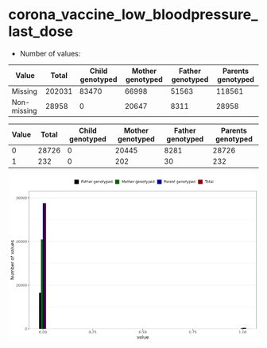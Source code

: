 # corona_vaccine_low_bloodpressure_last_dose
- Number of values:

| Value | Total | Child genotyped | Mother genotyped | Father genotyped | Parents genotyped |
| ----- | ----- | --------------- | ---------------- | ---------------- |---------------- |
| Missing | 202031 | 83470 | 66998 | 51563 | 118561 |
| Non-missing | 28958 | 0 | 20647 | 8311 | 28958 |

| Value | Total | Child genotyped | Mother genotyped | Father genotyped | Parents genotyped |
| ----- | ----- | --------------- | ---------------- | ---------------- |---------------- |
| 0 | 28726 | 0 | 20445 | 8281 | 28726 |
| 1 | 232 | 0 | 202 | 30 | 232 |



![](corona_vaccine_low_bloodpressure_last_dose_n.png)



